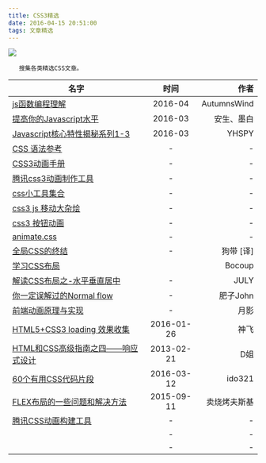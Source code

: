 ```yaml
---
title: CSS3精选
date: 2016-04-15 20:51:00
tags: 文章精选
---
```


![](http://7xsgf8.com1.z0.glb.clouddn.com/image/css%E7%B2%BE%E9%80%89.jpg)


       搜集各类精选CSS文章。

<!--more-->




| 名字 | 时间 | 作者 |
| -----|:----:| ----:|
| [js函数编程理解](https://github.com/AutumnsWind/Good-text-Share/issues/13)  | 2016-04    | AutumnsWind    |
| [提高你的Javascript水平](http://mp.weixin.qq.com/s?__biz=MjM5MTA1MjAxMQ==&mid=402435316&idx=1&sn=a4e50c04c0751c3e31b6bfa1c8702f8d&scene=0#wechat_redirect)    | 2016-03    |   安生、墨白   |
| [Javascript核心特性揭秘系列1-3](https://www.yhspy.com/blog/126/#Javascript核心特性揭秘（一）)    | 2016-03    |  YHSPY   |
| [CSS 语法参考](http://tympanus.net/codrops/css_reference)    | -    | -  |
| [CSS3动画手册](http://isux.tencent.com/css3/index.html)    | -    | -  |
| [腾讯css3动画制作工具](http://isux.tencent.com/css3/tools.html)    | -    | -  |
| [css小工具集合](http://linxz.github.io/tianyizone)    | -    | -  |
| [css3 js 移动大杂烩](http://www.note12.com/category/blog/2014-6-5/538fe0a9f786f1b7019a4dfb)    | -    | -  |
| [css3 按钮动画](http://fian.my.id/Waves)    | -    | -  |
| [animate.css](http://daneden.github.io/animate.css)    | -    | -  |
| [全局CSS的终结](http://www.alloyteam.com/2015/10/8536)    | -    | 狗带 [译]  |
|  [学习CSS布局](http://zh.learnlayout.com/display.html)  |       |   Bocoup   |
|  [解读CSS布局之-水平垂直居中](http://f2e.souche.com/blog/jie-du-cssbu-ju-zhi-shui-ping-chui-zhi-ju-zhong/)  | -    |    JULY  |
|  [你一定误解过的Normal flow](https://segmentfault.com/a/1190000004891489)  | -    |   肥子John  |
|  [前端动画原理与实现](http://matrix.h5jun.com/slide/show?id=117#/)  | -    |   月影  |
| [HTML5+CSS3 loading 效果收集](https://www.qianduan.net/free-html5-css3-loaders-preloaders/)   | 2016-01-26   |   神飞  |
| [HTML和CSS高级指南之四——响应式设计](http://www.w3cplus.com/css/advanced-html-css-lesson4-responsive-web-design.html)  | 2013-02-21   |   D姐  |
|  [60个有用CSS代码片段](http://www.admin10000.com/document/7059.html)  | 2016-03-12    |   ido321  |
|  [FLEX布局的一些问题和解决方法](http://www.cnblogs.com/constantince/p/4798518.html)  | 2015-09-11    |   卖烧烤夫斯基  |
|  [腾讯CSS动画构建工具](http://isux.tencent.com/css3/index.html)  | -    |   -  |
|    | -    |   -  |
|    | -    |   -  |